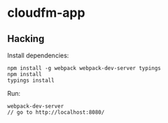 # cloudfm-app

## Hacking

Install dependencies:
```
npm install -g webpack webpack-dev-server typings
npm install
typings install
```

Run:
```
webpack-dev-server
// go to http://localhost:8080/
```
